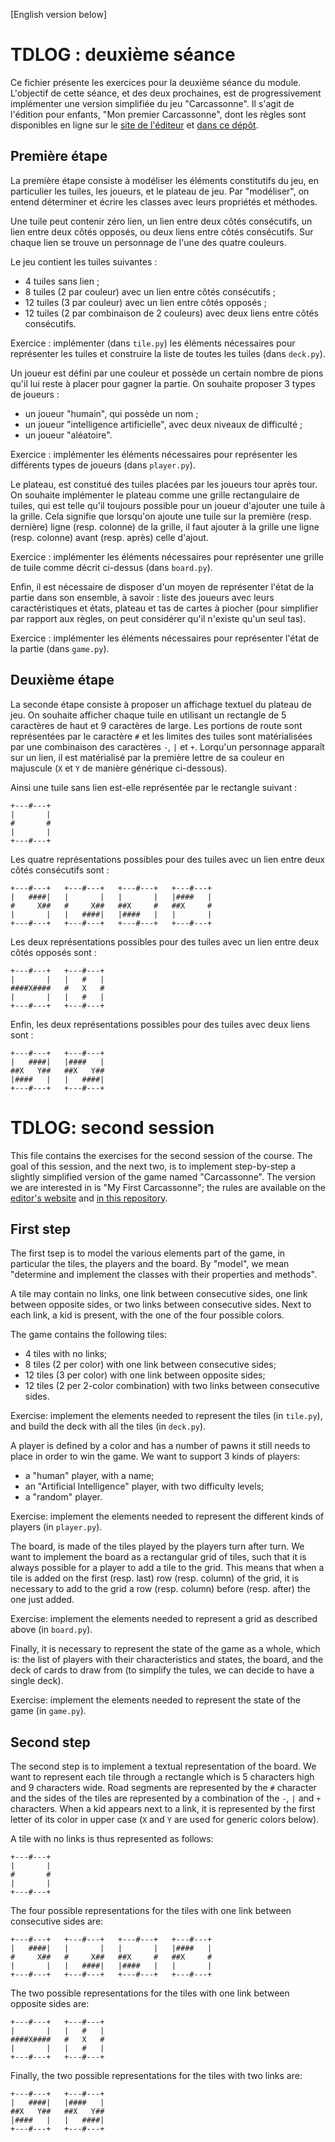[English version below]

# TDLOG : deuxième séance

Ce fichier présente les exercices pour la deuxième séance du module. L'objectif
de cette séance, et des deux prochaines, est de progressivement implémenter une
version simplifiée du jeu "Carcassonne". Il s'agit de l'édition pour enfants,
"Mon premier Carcassonne", dont les règles sont disponibles en ligne sur le
[site de l'éditeur](http://www.zmangames.com/en/products/my-first-carcassonne/)
et [dans ce dépôt](./rules.pdf).


## Première étape

La première étape consiste à modéliser les éléments constitutifs du jeu, en
particulier les tuiles, les joueurs, et le plateau de jeu. Par "modéliser",
on entend déterminer et écrire les classes avec leurs propriétés et méthodes.

Une tuile peut contenir zéro lien, un lien entre deux côtés consécutifs, un lien
entre deux côtés opposés, ou deux liens entre côtés consécutifs. Sur chaque lien
se trouve un personnage de l'une des quatre couleurs.

Le jeu contient les tuiles suivantes :

- 4 tuiles sans lien ;
- 8 tuiles (2 par couleur) avec un lien entre côtés consécutifs ;
- 12 tuiles (3 par couleur) avec un lien entre côtés opposés ;
- 12 tuiles (2 par combinaison de 2 couleurs) avec deux liens entre côtés consécutifs.

Exercice : implémenter (dans `tile.py`) les éléments nécessaires pour
représenter les tuiles et construire la liste de toutes les tuiles (dans
`deck.py`).

Un joueur est défini par une couleur et possède un certain nombre de pions qu'il
lui reste à placer pour gagner la partie. On souhaite proposer 3 types de joueurs :

- un joueur "humain", qui possède un nom ;
- un joueur "intelligence artificielle", avec deux niveaux de difficulté ;
- un joueur "aléatoire".

Exercice : implémenter les éléments nécessaires pour représenter les différents
types de joueurs (dans `player.py`).

Le plateau, est constitué des tuiles placées par les joueurs tour après tour. On
souhaite implémenter le plateau comme une grille rectangulaire de tuiles, qui
est telle qu'il toujours possible pour un joueur d'ajouter une tuile à la
grille. Cela signifie que lorsqu'on ajoute une tuile sur la première (resp.
dernière) ligne (resp. colonne) de la grille, il faut ajouter à la grille une
ligne (resp. colonne) avant (resp. après) celle d'ajout.

Exercice : implémenter les éléments nécessaires pour représenter une grille de
tuile comme décrit ci-dessus (dans `board.py`).

Enfin, il est nécessaire de disposer d'un moyen de représenter l'état de la
partie dans son ensemble, à savoir : liste des joueurs avec leurs
caractéristiques et états, plateau et tas de cartes à piocher (pour simplifier par
rapport aux règles, on peut considérer qu'il n'existe qu'un seul tas).

Exercice : implémenter les éléments nécessaires pour représenter l'état de la
partie (dans `game.py`).


## Deuxième étape

La seconde étape consiste à proposer un affichage textuel du plateau de jeu. On
souhaite afficher chaque tuile en utilisant un rectangle de 5 caractères de haut
et 9 caractères de large. Les portions de route sont représentées par le caractère
`#` et les limites des tuiles sont matérialisées par une combinaison des
caractères `-`, `|` et `+`. Lorqu'un personnage apparaît sur un lien, il est
matérialisé par la première lettre de sa couleur en majuscule (`X` et `Y` de
manière générique ci-dessous).

Ainsi une tuile sans lien est-elle représentée par le rectangle suivant :

```
+---#---+
|       |
#       #
|       |
+---#---+
```

Les quatre représentations possibles pour des tuiles avec un lien entre deux
côtés consécutifs sont :

```
+---#---+   +---#---+   +---#---+   +---#---+
|   ####|   |       |   |       |   |####   |
#     X##   #     X##   ##X     #   ##X     #
|       |   |   ####|   |####   |   |       |
+---#---+   +---#---+   +---#---+   +---#---+
```

Les deux représentations possibles pour des tuiles avec un lien entre deux côtés
opposés sont :

```
+---#---+   +---#---+
|       |   |   #   |
####X####   #   X   #
|       |   |   #   |
+---#---+   +---#---+
```

Enfin, les deux représentations possibles pour des tuiles avec deux liens sont :

```
+---#---+   +---#---+
|   ####|   |####   |
##X   Y##   ##X   Y##
|####   |   |   ####|
+---#---+   +---#---+
```


# TDLOG: second session

This file contains the exercises for the second session of the course. The goal
of this session, and the next two, is to implement step-by-step a slightly
simplified version of the game named "Carcassonne". The version we are interested
in is "My First Carcassonne"; the rules are available on the
[editor's website](http://www.zmangames.com/en/products/my-first-carcassonne/)
and [in this repository](./rules.pdf).


## First step

The first tsep is to model the various elements part of the game, in particular
the tiles, the players and the board. By "model", we mean "determine and implement
the classes with their properties and methods".

A tile may contain no links, one link between consecutive sides, one link
between opposite sides, or two links between consecutive sides. Next to each
link, a kid is present, with the one of the four possible colors.

The game contains the following tiles:

- 4 tiles with no links;
- 8 tiles (2 per color) with one link between consecutive sides;
- 12 tiles (3 per color) with one link between opposite sides;
- 12 tiles (2 per 2-color combination) with two links between consecutive sides.

Exercise: implement the elements needed to represent the tiles (in `tile.py`),
and build the deck with all the tiles (in `deck.py`).

A player is defined by a color and has a number of pawns it still needs to place
in order to win the game. We want to support 3 kinds of players:

- a  "human" player, with a name;
- an "Artificial Intelligence" player, with two difficulty levels;
- a "random" player.

Exercise: implement the elements needed to represent the different kinds of
players (in `player.py`).

The board, is made of the tiles played by the players turn after turn. We want
to implement the board as a rectangular grid of tiles, such that it is always
possible for a player to add a tile to the grid. This means that when a tile is
added on the first (resp. last) row (resp. column) of the grid, it is necessary
to add to the grid a row (resp. column) before (resp. after) the one just added.

Exercise: implement the elements needed to represent a grid as described above
(in `board.py`).

Finally, it is necessary to represent the state of the game as a whole, which
is: the list of players with their characteristics and states, the board, and
the deck of cards to draw from (to simplify the tules, we can decide to have a
single deck).

Exercise: implement the elements needed to represent the state of the game
(in `game.py`).


## Second step

The second step is to implement a textual representation of the board. We want
to represent each tile through a rectangle which is 5 characters high and 9
characters wide. Road segments are represented by the `#` character and the sides
of the tiles are represented by a combination of the `-`, `|` and `+`
characters. When a kid appears next to a link, it is represented by the first
letter of its color in upper case (`X` and `Y` are used for generic colors
below).


A tile with no links is thus represented as follows:

```
+---#---+
|       |
#       #
|       |
+---#---+
```

The four possible representations for the tiles with one link between
consecutive sides are:

```
+---#---+   +---#---+   +---#---+   +---#---+
|   ####|   |       |   |       |   |####   |
#     X##   #     X##   ##X     #   ##X     #
|       |   |   ####|   |####   |   |       |
+---#---+   +---#---+   +---#---+   +---#---+
```

The two possible representations for the tiles with one link between opposite
sides are:

```
+---#---+   +---#---+
|       |   |   #   |
####X####   #   X   #
|       |   |   #   |
+---#---+   +---#---+
```

Finally, the two possible representations for the tiles with two links are:

```
+---#---+   +---#---+
|   ####|   |####   |
##X   Y##   ##X   Y##
|####   |   |   ####|
+---#---+   +---#---+
```
